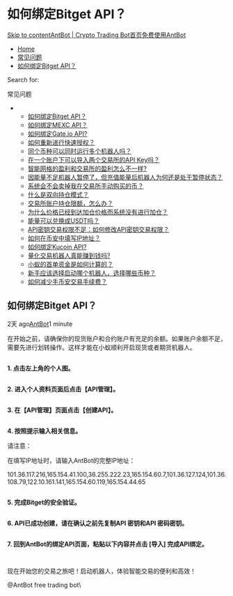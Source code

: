 # 如何绑定Bitget API？

[Skip to content](https://www.antrade.io/guide/docs/cn/binding\_bitget/#content)[AntBot | Crypto Trading Bot](https://www.antrade.io/guide/docs/cn/)[首页](https://www.antrade.io/guide/docs/cn/)[免费使用AntBot](https://antrade.io/)

* [Home](https://www.antrade.io/guide/docs/cn)
* [常见问题](https://www.antrade.io/guide/docs/cn/cn-1dpg3cthijkng/)
* [如何绑定Bitget API？](https://www.antrade.io/guide/docs/cn/binding\_bitget/)

Search for:

常见问题

*
  * [如何绑定Bitget API？](https://www.antrade.io/guide/docs/cn/binding\_bitget/)
  * [如何绑定MEXC API？](https://www.antrade.io/guide/docs/cn/binding\_mexc/)
  * [如何绑定Gate.io API?](https://www.antrade.io/guide/docs/cn/binding\_gateio/)
  * [如何重新进行快速授权？](https://www.antrade.io/guide/docs/cn/quickly-reauthorize-binance/)
  * [同个币种可以同时运行多个机器人吗？](https://www.antrade.io/guide/docs/cn/one-crypto-run-multiple-bots/)
  * [在一个账户下可以导入两个交易所的API Key吗？](https://www.antrade.io/guide/docs/cn/two-api-keys-under-one-account/)
  * [智能网格的盈利和交易所的盈利怎么不一样?](https://www.antrade.io/guide/docs/cn/the-profit-difference-in-ai-grid-and-exchange/)
  * [因能量不足机器人暂停了，但充值能量后机器人为何还是处于暂停状态？](https://www.antrade.io/guide/docs/cn/bots-are-stopped-when-purchased-energy/)
  * [系统会不会卖掉我在交易所手动购买的币？](https://www.antrade.io/guide/docs/cn/will-antbot-sell-funds-i-bought/)
  * [什么是双向持仓模式？](https://www.antrade.io/guide/docs/cn/hedge-mode/)
  * [交易所账户持仓限额，怎么办？](https://www.antrade.io/guide/docs/cn/position-limit-of-exchange-account/)
  * [为什么价格已经到达加仓价格而系统没有进行加仓？](https://www.antrade.io/guide/docs/cn/why-is-position-not-added/)
  * [能量可以兑换成USDT吗？](https://www.antrade.io/guide/docs/cn/energy-exchange-usdt/)
  * [API密钥交易权限不足：如何修改API密钥交易权限？](https://www.antrade.io/guide/docs/cn/insufficient-api-trading-permissions/)
  * [如何在币安中填写IP地址？](https://www.antrade.io/guide/docs/cn/ip-address-of-binance/)
  * [如何绑定Kucoin API?](https://www.antrade.io/guide/docs/cn/binding\_kucoin/)
  * [量化交易机器人真能赚到钱吗?](https://www.antrade.io/guide/docs/cn/can-quantitative-trading-robots-really-make-money/)
  * [小蚁的首单资金是如何计算的？](https://www.antrade.io/guide/docs/cn/how-is-antbots-initial-positions-calculated/)
  * [新手应该选择启动哪个机器人，选择哪些币种？](https://www.antrade.io/guide/docs/cn/which-robot-should-a-novice-choose-to-start/)
  * [如何减少手币安交易手续费？](https://www.antrade.io/guide/docs/cn/reducing-trading-fees/)

## 如何绑定Bitget API？

2天 ago[AntBot](https://www.antrade.io/guide/docs/cn/author/antbot/)1 minute

在开始之前，请确保你的现货账户和合约账户有充足的余额。如果账户余额不足，需要先进行划转操作。这样才能在小蚁顺利开启现货或者期货机器人。

<figure><img src="https://www.antrade.io/guide/docs/cn/wp-content/uploads/2023/03/01.jpg" alt=""><figcaption></figcaption></figure>

**1. 点击左上角的个人图。**

<figure><img src="https://www.antrade.io/guide/docs/cn/wp-content/uploads/2023/03/1.jpg" alt=""><figcaption></figcaption></figure>

**2. 进入个人资料页面后点击【API管理】。**

<figure><img src="https://www.antrade.io/guide/docs/cn/wp-content/uploads/2023/03/2-1.jpg" alt=""><figcaption></figcaption></figure>

**3. 在【API管理】页面点击【创建API】。**

<figure><img src="https://www.antrade.io/guide/docs/cn/wp-content/uploads/2023/03/3.jpg" alt=""><figcaption></figcaption></figure>

**4. 按照提示输入相关信息。**

请注意：

在填写IP地址时，请输入AntBot的完整IP地址：

101.36.117.216,165.154.41.100,36.255.222.23,165.154.60.7,101.36.127.124,101.36.108.79,122.10.161.141,165.154.60.119,165.154.44.65

<figure><img src="https://www.antrade.io/guide/docs/cn/wp-content/uploads/2023/03/4.jpg" alt=""><figcaption></figcaption></figure>

**5. 完成Bitget的安全验证。**

<figure><img src="https://www.antrade.io/guide/docs/cn/wp-content/uploads/2023/03/5.jpg" alt=""><figcaption></figcaption></figure>

**6. API已成功创建，请在确认之前先复制API 密钥和API 密码密钥。**

<figure><img src="https://www.antrade.io/guide/docs/cn/wp-content/uploads/2023/03/6.png" alt=""><figcaption></figcaption></figure>

**7. 回到AntBot的绑定API页面，粘贴以下内容并点击 \[导入] 完成API绑定。**

<figure><img src="https://www.antrade.io/guide/docs/cn/wp-content/uploads/2023/03/7.jpg" alt=""><figcaption></figcaption></figure>

<figure><img src="https://www.antrade.io/guide/docs/cn/wp-content/uploads/2023/03/8.jpg" alt=""><figcaption></figcaption></figure>

现在开始您的交易之旅吧！启动机器人，体验智能交易的便利和高效！

@AntBot free trading bot\
